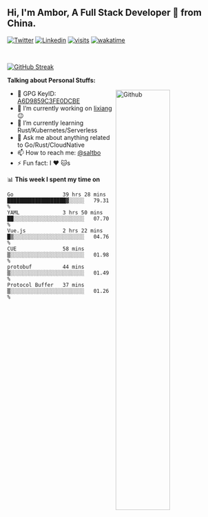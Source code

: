 ## Hi, I'm Ambor, A Full Stack Developer 🚀 from China.

[![Twitter](https://img.shields.io/badge/-saltbo-1ca0f1?style=flat&logo=twitter&logoColor=white)](https://twitter.com/rdsaltbo)
[![Linkedin](https://img.shields.io/badge/-saltbo-blue?style=flat&logo=Linkedin&logoColor=white)](https://www.linkedin.com/in/saltbo/)
[![visits](https://visitor.vercel.app/page/saltbo?color=light-green)](https://github.com/saltbo/)
[![wakatime](https://wakatime.com/badge/user/f82b1c77-faab-48cd-aef5-a12c0aff104b.svg)](https://wakatime.com/@f82b1c77-faab-48cd-aef5-a12c0aff104b)

&nbsp;  

[![GitHub Streak](http://github-readme-streak-stats.herokuapp.com?user=saltbo&hide_border=true&date_format=M%20j%5B%2C%20Y%5D)](https://git.io/streak-stats)

**Talking about Personal Stuffs:**
<!-- Any image aligned to the right. Beware the width  -->
<img width="50%" align="right" alt="Github" src="https://raw.githubusercontent.com/saltbo/saltbo/master/images/git-header.svg" />

- 🤘 GPG KeyID: [A6D9859C3FE0DCBE](https://saltbo.cn/pgp_keys.asc)
- 🔭 I’m currently working on [lixiang](https://www.lixiang.com/) :wink:
- 🌱 I’m currently learning Rust/Kubernetes/Serverless
- 💬 Ask me about anything related to Go/Rust/CloudNative
- 📫 How to reach me: [@saltbo](https://t.me/saltbo)
- ⚡ Fun fact: I :heart: :cat:s


📊 **This week I spent my time on**
<!--START_SECTION:waka-->

```text
Go                39 hrs 28 mins  ███████████████████▓░░░░░   79.31 %
YAML              3 hrs 50 mins   ██░░░░░░░░░░░░░░░░░░░░░░░   07.70 %
Vue.js            2 hrs 22 mins   █▒░░░░░░░░░░░░░░░░░░░░░░░   04.76 %
CUE               58 mins         ▒░░░░░░░░░░░░░░░░░░░░░░░░   01.98 %
protobuf          44 mins         ▒░░░░░░░░░░░░░░░░░░░░░░░░   01.49 %
Protocol Buffer   37 mins         ▒░░░░░░░░░░░░░░░░░░░░░░░░   01.26 %
```

<!--END_SECTION:waka-->
